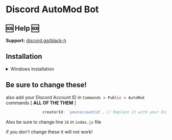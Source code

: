 # Discord AutoMod Bot

## 🆘 Help 🆘

**Support:** [discord.gg/black-h](https://discord.gg/black-h)

## Installation

<details>
<summary>Windows Installation</summary>
<br>

1. Install [Node.js](https://nodejs.org/en) [ 1.18+ ]
2. Install [Visual Studio Code](https://code.visualstudio.com/)
```bash
3. Download this Project
4. npm init
5. npm i discord.js@latest
6. npm i @discordjs/builders@1.3.0
7. npm i @discordjs/rest@1.3.0
8. npm i ascii-table@0.0.9
. node .
```

and done!
</details>

## Be sure to change these!

also add your Discord Account ID in `Commands > Public > AutoMod` commands [ **ALL OF THE THEM** ]

```js
                creatorId: `youraccountid`, // Replace it with your Discord Account ID
```


Also be sure to change line `16` in `index.js` file

if you don't change these it will not work!
